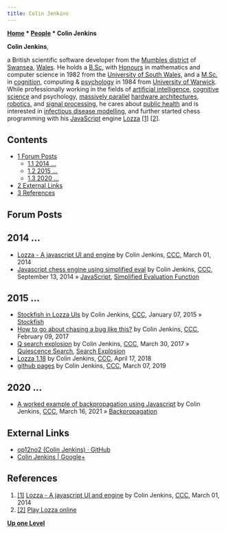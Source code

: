```yaml
---
title: Colin Jenkins
---
```

**[Home](Home "Home") * [People](People "People") * Colin Jenkins**

**Colin Jenkins**,

a British scientific software developer from the [Mumbles district](https://en.wikipedia.org/wiki/Mumbles_%28district%29) of [Swansea](https://en.wikipedia.org/wiki/Swansea), [Wales](https://en.wikipedia.org/wiki/Wales).
He holds a [B.Sc.](https://en.wikipedia.org/wiki/Bachelor_of_Science) with [Honours](https://en.wikipedia.org/wiki/Honours_degree) in mathematics and computer science in 1982 from the [University of South Wales](https://en.wikipedia.org/wiki/University_of_South_Wales), and a [M.Sc.](https://en.wikipedia.org/wiki/Master_of_Science) in [cognition](Cognition "Cognition"), computing & [psychology](index.php?title=Psychology&action=edit&redlink=1 "Psychology (page does not exist)") in 1984 from [University of Warwick](https://en.wikipedia.org/wiki/University_of_Warwick). While professionally working in the fields of [artificial intelligence](Artificial_Intelligence "Artificial Intelligence"), [cognitive science](Cognition "Cognition") and psychology, [massively parallel](https://en.wikipedia.org/wiki/Massively_parallel_%28computing%29) [hardware architectures](Hardware "Hardware"), [robotics](https://en.wikipedia.org/wiki/Robotics), and [signal processing](https://en.wikipedia.org/wiki/Signal_processing), he cares about [public health](https://en.wikipedia.org/wiki/Public_health) and is interested in [infectious disease modelling](https://en.wikipedia.org/wiki/Mathematical_modelling_of_infectious_disease), and further started chess programming with his [JavaScript](JavaScript "JavaScript") engine [Lozza](Lozza "Lozza") <a id="cite-note-1" href="#cite-ref-1">[1]</a> <a id="cite-note-2" href="#cite-ref-2">[2]</a>.

## Contents

- [1 Forum Posts](#forum-posts)
  - [1.1 2014 ...](#2014-...)
  - [1.2 2015 ...](#2015-...)
  - [1.3 2020 ...](#2020-...)
- [2 External Links](#external-links)
- [3 References](#references)

## Forum Posts

## 2014 ...

- [Lozza - A javascript UI and engine](http://www.talkchess.com/forum/viewtopic.php?t=51449) by Colin Jenkins, [CCC](CCC "CCC"), March 01, 2014
- [Javascript chess engine using simplified eval](http://www.talkchess.com/forum/viewtopic.php?t=53684) by Colin Jenkins, [CCC](CCC "CCC"), September 13, 2014 » [JavaScript](JavaScript "JavaScript"), [Simplified Evaluation Function](Simplified_Evaluation_Function "Simplified Evaluation Function")

## 2015 ...

- [Stockfish in Lozza UIs](http://www.talkchess.com/forum/viewtopic.php?t=54891) by Colin Jenkins, [CCC](CCC "CCC"), January 07, 2015 » [Stockfish](Stockfish "Stockfish")
- [How to go about chasing a bug like this?](http://www.talkchess.com/forum/viewtopic.php?t=63119) by Colin Jenkins, [CCC](CCC "CCC"), February 09, 2017
- [Q search explosion](http://www.talkchess.com/forum/viewtopic.php?t=63590) by Colin Jenkins, [CCC](CCC "CCC"), March 30, 2017 » [Quiescence Search](Quiescence_Search "Quiescence Search"), [Search Explosion](Search_Explosion "Search Explosion")
- [Lozza 1.18](http://www.talkchess.com/forum3/viewtopic.php?f=2&t=67148) by Colin Jenkins, [CCC](CCC "CCC"), April 17, 2018
- [github pages](http://www.talkchess.com/forum3/viewtopic.php?f=7&t=70129) by Colin Jenkins, [CCC](CCC "CCC"), March 07, 2019

## 2020 ...

- [A worked example of backpropagation using Javascript](http://www.talkchess.com/forum3/viewtopic.php?f=7&t=76885) by Colin Jenkins, [CCC](CCC "CCC"), March 16, 2021 » [Backpropagation](Neural_Networks#Backpropagation "Neural Networks")

## External Links

- [op12no2 (Colin Jenkins) · GitHub](https://github.com/op12no2)
- [Colin Jenkins | Google+](https://google.com/+colinjenkins)

## References

1. <a id="cite-ref-1" href="#cite-note-1">[1]</a> [Lozza - A javascript UI and engine](http://www.talkchess.com/forum/viewtopic.php?t=51449) by Colin Jenkins, [CCC](CCC "CCC"), March 01, 2014
1. <a id="cite-ref-2" href="#cite-note-2">[2]</a> [Play Lozza online](https://op12no2.github.io/lozza-ui/)

**[Up one Level](People "People")**


